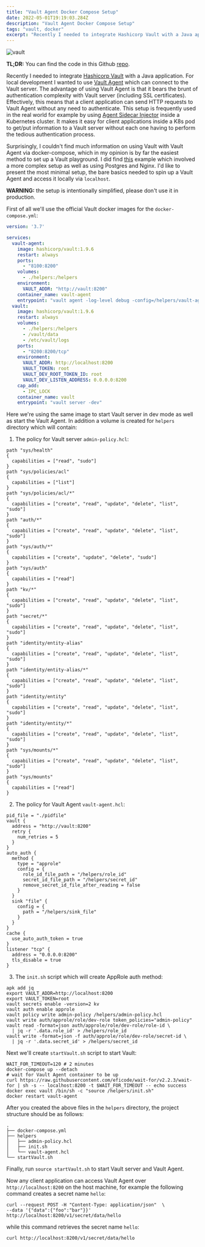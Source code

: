```yaml
---
title: "Vault Agent Docker Compose Setup"
date: 2022-05-01T19:19:03.284Z
description: "Vault Agent Docker Compose Setup"
tags: "vault, docker"
excerpt: "Recently I needed to integrate Hashicorp Vault with a Java application. For local development I wanted to use Vault Agent..."
---
```


![vault](./vault.jpg)

**TL;DR:** You can find the code in this Github [repo](https://github.com/yossisp/vault-agent-docker-compose).

Recently I needed to integrate [Hashicorp Vault](https://www.hashicorp.com/products/vault) with a Java application. For local development I wanted to use [Vault Agent](https://www.vaultproject.io/docs/agent) which can connect to the Vault server. The advantage of using Vault Agent is that it bears the brunt of authentication complexity with Vault server (including SSL certificates). Effectively, this means that a client application can send HTTP requests to Vault Agent without any need to authenticate. This setup is frequently used in the real world for example by using [Agent Sidecar Injector](https://www.vaultproject.io/docs/platform/k8s/injector) inside a Kubernetes cluster. It makes it easy for client applications inside a K8s pod to get/put information to a Vault server without each one having to perform the tedious authentication process.

Surprisingly, I couldn't find much information on using Vault with Vault Agent via docker-compose, which in my opinion is by far the easiest method to set up a Vault playground. I did find [this](https://gitlab.com/kawsark/vault-agent-docker/-/tree/master) example which involved a more complex setup as well as using Postgres and Nginx. I'd like to present the most minimal setup, the bare basics needed to spin up a Vault Agent and access it locally via `localhost`.

**WARNING:** the setup is intentionally simplified, please don't use it in production.

First of all we'll use the official Vault docker images for the `docker-compose.yml`:
```yml
version: '3.7'

services:
  vault-agent:
    image: hashicorp/vault:1.9.6
    restart: always
    ports:
      - "8100:8200"
    volumes:
      - ./helpers:/helpers
    environment:
      VAULT_ADDR: "http://vault:8200"
    container_name: vault-agent
    entrypoint: "vault agent -log-level debug -config=/helpers/vault-agent.hcl"
  vault:
    image: hashicorp/vault:1.9.6
    restart: always
    volumes:
      - ./helpers:/helpers
      - /vault/data
      - /etc/vault/logs
    ports:
      - "8200:8200/tcp"
    environment:
      VAULT_ADDR: http://localhost:8200
      VAULT_TOKEN: root
      VAULT_DEV_ROOT_TOKEN_ID: root
      VAULT_DEV_LISTEN_ADDRESS: 0.0.0.0:8200
    cap_add:
      - IPC_LOCK
    container_name: vault
    entrypoint: "vault server -dev"
```

Here we're using the same image to start Vault server in dev mode as well as start the Vault Agent. In addition a volume is created for `helpers` directory which will contain:
1. The policy for Vault server `admin-policy.hcl`:
```hcl
path "sys/health"
{
  capabilities = ["read", "sudo"]
}
path "sys/policies/acl"
{
  capabilities = ["list"]
}
path "sys/policies/acl/*"
{
  capabilities = ["create", "read", "update", "delete", "list", "sudo"]
}
path "auth/*"
{
  capabilities = ["create", "read", "update", "delete", "list", "sudo"]
}
path "sys/auth/*"
{
  capabilities = ["create", "update", "delete", "sudo"]
}
path "sys/auth"
{
  capabilities = ["read"]
}
path "kv/*"
{
  capabilities = ["create", "read", "update", "delete", "list", "sudo"]
}
path "secret/*"
{
  capabilities = ["create", "read", "update", "delete", "list", "sudo"]
}
path "identity/entity-alias"
{
  capabilities = ["create", "read", "update", "delete", "list", "sudo"]
}
path "identity/entity-alias/*"
{
  capabilities = ["create", "read", "update", "delete", "list", "sudo"]
}
path "identity/entity"
{
  capabilities = ["create", "read", "update", "delete", "list", "sudo"]
}
path "identity/entity/*"
{
  capabilities = ["create", "read", "update", "delete", "list", "sudo"]
}
path "sys/mounts/*"
{
  capabilities = ["create", "read", "update", "delete", "list", "sudo"]
}
path "sys/mounts"
{
  capabilities = ["read"]
}
```
2. The policy for Vault Agent `vault-agent.hcl`:
```hcl
pid_file = "./pidfile"
vault {
  address = "http://vault:8200"
  retry {
    num_retries = 5
  }
}
auto_auth {
  method {
    type = "approle"
    config = {
      role_id_file_path = "/helpers/role_id"
      secret_id_file_path = "/helpers/secret_id"
      remove_secret_id_file_after_reading = false
    }
  }
  sink "file" {
    config = {
      path = "/helpers/sink_file"
    }
  }
}
cache {
  use_auto_auth_token = true
}
listener "tcp" {
  address = "0.0.0.0:8200"
  tls_disable = true
}
```
3. The `init.sh` script which will create AppRole auth method:
```shell
apk add jq
export VAULT_ADDR=http://localhost:8200
export VAULT_TOKEN=root
vault secrets enable -version=2 kv
vault auth enable approle
vault policy write admin-policy /helpers/admin-policy.hcl
vault write auth/approle/role/dev-role token_policies="admin-policy"
vault read -format=json auth/approle/role/dev-role/role-id \
  | jq -r '.data.role_id' > /helpers/role_id
vault write -format=json -f auth/approle/role/dev-role/secret-id \
  | jq -r '.data.secret_id' > /helpers/secret_id
```

Next we'll create `startVault.sh` script to start Vault:
```shell
WAIT_FOR_TIMEOUT=120 # 2 minutes
docker-compose up --detach
# wait for Vault Agent container to be up
curl https://raw.githubusercontent.com/eficode/wait-for/v2.2.3/wait-for | sh -s -- localhost:8200 -t $WAIT_FOR_TIMEOUT -- echo success
docker exec vault /bin/sh -c "source /helpers/init.sh"
docker restart vault-agent
```

After you created the above files in the `helpers` directory, the project structure should be as follows:
```
.
├── docker-compose.yml
├── helpers
│   ├── admin-policy.hcl
│   ├── init.sh
│   └── vault-agent.hcl
└── startVault.sh
```

Finally, run `source startVault.sh` to start Vault server and Vault Agent.

Now any client application can access Vault Agent over `http://localhost:8200` on the host machine, for example the following command creates a secret name `hello`:
```shell
curl --request POST -H "Content-Type: application/json"  \
--data '{"data":{"foo":"bar"}}' http://localhost:8200/v1/secret/data/hello
```
while this command retrieves the secret name `hello`:
```shell
curl http://localhost:8200/v1/secret/data/hello
```